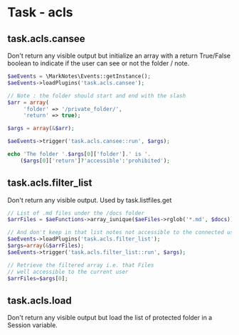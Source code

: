 # Task - acls

## task.acls.cansee

Don't return any visible output but initialize an array with a return True/False boolean to indicate if the user can see or not the folder / note.

```php
$aeEvents = \MarkNotes\Events::getInstance();
$aeEvents->loadPlugins('task.acls.cansee');

// Note : the folder should start and end with the slash
$arr = array(
	 'folder' => '/private_folder/',
	 'return' => true);

$args = array(&$arr);

$aeEvents->trigger('task.acls.cansee::run', $args);

echo 'The folder '.$args[0]['folder'].' is '.
	($args[0]['return']?'accessible':'prohibited');
```

## task.acls.filter_list

Don't return any visible output. Used by task.listfiles.get

```php
// List of .md files under the /docs folder
$arrFiles = $aeFunctions->array_iunique($aeFiles->rglob('*.md', $docs));

// And don't keep in that list notes not accessible to the connected user
$aeEvents->loadPlugins('task.acls.filter_list');
$args=array(&$arrFiles);
$aeEvents->trigger('task.acls.filter_list::run', $args);

// Retrieve the filtered array i.e. that Files
// well accessible to the current user
$arrFiles=$args[0];
```

## task.acls.load

Don't return any visible output but load the list of protected folder in a Session variable.
